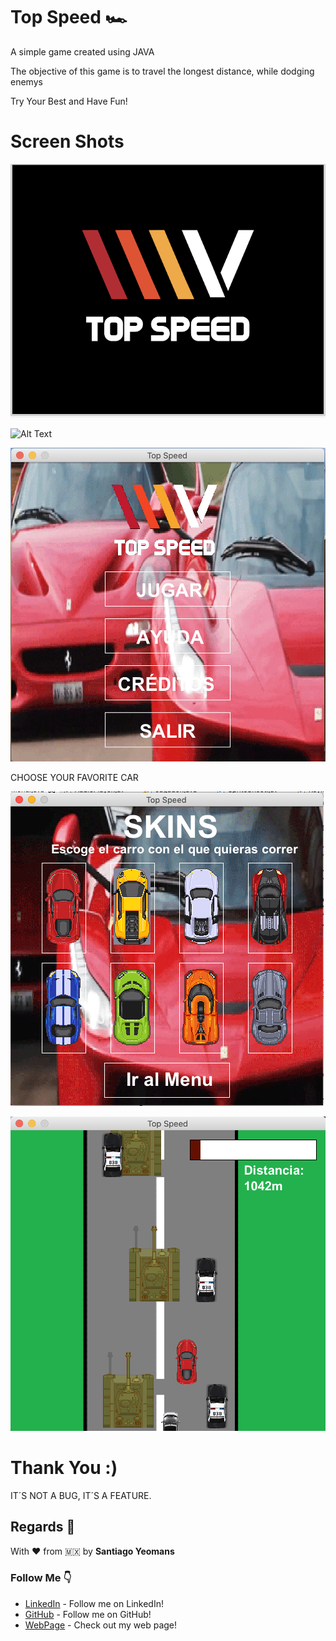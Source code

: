 # Top Speed 🏎
A simple game created using JAVA

The objective of this game is to travel the longest distance, while dodging enemys

Try Your Best and Have Fun!



# Screen Shots

![](img_rdMe/logo.png)

![Alt Text](https://github.com/SYM1000/Top-Speed/blob/master/TopSpeed.gif "Check it Out!")

![](img_rdMe/menu.png)

CHOOSE YOUR FAVORITE CAR

![](img_rdMe/skins.png)

![](img_rdMe/game.png)


# Thank You :)
IT´S NOT A BUG, IT´S A FEATURE.

## Regards 🎈
With ❤️ from 🇲🇽 by **Santiago Yeomans**

### Follow Me 👇
* [LinkedIn](https://www.linkedin.com/in/santiago-yeomans/) - Follow me on LinkedIn!
* [GitHub](https://github.com/SYM1000) - Follow me on GitHub!
* [WebPage](www.santiagoyeomans.com) - Check out my web page!
